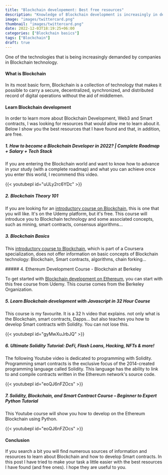 ```yaml
---
title: "Blockchain developement: Best free resources"
description: "Knowledge of Blockchain development is increasingly in demand by companies. Here you have some of the best free content to learn about Blockchain, Web3, Smart Contracts..."
image: "images/twittercard.png"
thumbnail: "images/twittercard.png"
date: 2022-12-03T18:19:25+06:00
categories: ["Blockchain basics"]
tags: ["Blockchain"]
draft: true
---
```


One of the technologies that is being increasingly demanded by companies in Blockchain technology.

#### What is Blockchain

In its most basic form, Blockchain is a collection of technology that makes it possible to carry a secure, decentralized, synchronized, and distributed record of digital operations without the aid of middlemen.

#### Learn Blockchain development

In order to learn more about Blockchain Development, Web3 and Smart contracts, I was looking for resources that would allow me to learn about it. Below I show you the best resources that I have found and that, in addition, are free.

##### 1. How to become a Blockchain Developer in 2022? | Complete Roadmap + Salary + Tech Stack

If you are entering the Blockchain world and want to know how to advance in your study (with a complete roadmap) and what you can achieve once you enter this world, I recommend this video.

{{< youtubepl id="uULy2rc6YDc" >}}

##### 2. Blockchain Theory 101

If you are looking for an [introductory course on Blockchain](https://www.udemy.com/course/blockchain-theory-101/), this is one that you will like. It's on the Udemy platform, but it's free.
This course will introduce you to Blockchain technology and some associated concepts, such as mining, smart contracts, consensus algorithms...


##### 3. Blockchain Basics

This [introductory course to Blockchain](https://www.coursera.org/learn/blockchain-basics), which is part of a Coursera specialization, does not offer information on basic concepts of Blockchain technology: Blockchain, Smart contracts, algorithms, chain forking...

##### 4. Ethereum Development Course - Blockchain at Berkeley

To get started with [Blockchain development on Ethereum](https://www.udemy.com/course/ethereum-development-course-blockchain-at-berkeley), you can start with this free course from Udemy. This course comes from the Berkeley Organization.

##### 5. Learn Blockchain development with Javascript in 32 Hour Course

This course is my favourite. It is a 32 h video that explains. not only what is the Blockchain, smart contracts, Dapps... but also teaches you how to develop Smart contracts with Solidity. You can not lose this.

{{< youtubepl id="gyMwXuJrbJQ" >}}

##### 6. Ultimate Solidity Tutorial: DeFi, Flash Loans, Hacking, NFTs & more!

The following Youtube video is dedicated to programming with Solidity. Programming smart contracts is the exclusive focus of the 2014-created programming language called Solidity. This language has the ability to link to and compile contracts written in the Ethereum network's source code.

{{< youtubepl id="eoQJ6nFZOcs" >}}

##### 7. Solidity, Blockchain, and Smart Contract Course – Beginner to Expert Python Tutorial


This Youtube course will show you how to develop on the Ethereum Blockchain using Python.

{{< youtubepl id="eoQJ6nFZOcs" >}}

#### Conclusion

If you search a bit you will find numerous sources of information and resources to learn about Blockchain and how to develop Smart contracts. In this post I have tried to make your task a little easier with the best resources I have found (and free ones). I hope they are useful to you.